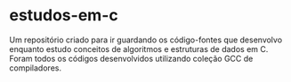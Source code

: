 # estudos-em-c
Um repositório criado para ir guardando os código-fontes que desenvolvo enquanto estudo conceitos de algoritmos e estruturas de dados em C.
Foram todos os códigos desenvolvidos utilizando coleção GCC de compiladores.
